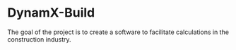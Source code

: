 # DynamX-Build

The goal of the project is to create a software to facilitate calculations in the construction industry.
